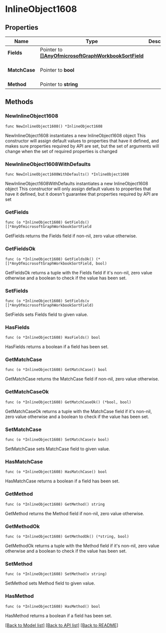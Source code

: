 # InlineObject1608

## Properties

Name | Type | Description | Notes
------------ | ------------- | ------------- | -------------
**Fields** | Pointer to [**[]AnyOfmicrosoftGraphWorkbookSortField**](AnyOfmicrosoftGraphWorkbookSortField.md) |  | [optional] 
**MatchCase** | Pointer to **bool** |  | [optional] [default to false]
**Method** | Pointer to **string** |  | [optional] 

## Methods

### NewInlineObject1608

`func NewInlineObject1608() *InlineObject1608`

NewInlineObject1608 instantiates a new InlineObject1608 object
This constructor will assign default values to properties that have it defined,
and makes sure properties required by API are set, but the set of arguments
will change when the set of required properties is changed

### NewInlineObject1608WithDefaults

`func NewInlineObject1608WithDefaults() *InlineObject1608`

NewInlineObject1608WithDefaults instantiates a new InlineObject1608 object
This constructor will only assign default values to properties that have it defined,
but it doesn't guarantee that properties required by API are set

### GetFields

`func (o *InlineObject1608) GetFields() []*AnyOfmicrosoftGraphWorkbookSortField`

GetFields returns the Fields field if non-nil, zero value otherwise.

### GetFieldsOk

`func (o *InlineObject1608) GetFieldsOk() (*[]*AnyOfmicrosoftGraphWorkbookSortField, bool)`

GetFieldsOk returns a tuple with the Fields field if it's non-nil, zero value otherwise
and a boolean to check if the value has been set.

### SetFields

`func (o *InlineObject1608) SetFields(v []*AnyOfmicrosoftGraphWorkbookSortField)`

SetFields sets Fields field to given value.

### HasFields

`func (o *InlineObject1608) HasFields() bool`

HasFields returns a boolean if a field has been set.

### GetMatchCase

`func (o *InlineObject1608) GetMatchCase() bool`

GetMatchCase returns the MatchCase field if non-nil, zero value otherwise.

### GetMatchCaseOk

`func (o *InlineObject1608) GetMatchCaseOk() (*bool, bool)`

GetMatchCaseOk returns a tuple with the MatchCase field if it's non-nil, zero value otherwise
and a boolean to check if the value has been set.

### SetMatchCase

`func (o *InlineObject1608) SetMatchCase(v bool)`

SetMatchCase sets MatchCase field to given value.

### HasMatchCase

`func (o *InlineObject1608) HasMatchCase() bool`

HasMatchCase returns a boolean if a field has been set.

### GetMethod

`func (o *InlineObject1608) GetMethod() string`

GetMethod returns the Method field if non-nil, zero value otherwise.

### GetMethodOk

`func (o *InlineObject1608) GetMethodOk() (*string, bool)`

GetMethodOk returns a tuple with the Method field if it's non-nil, zero value otherwise
and a boolean to check if the value has been set.

### SetMethod

`func (o *InlineObject1608) SetMethod(v string)`

SetMethod sets Method field to given value.

### HasMethod

`func (o *InlineObject1608) HasMethod() bool`

HasMethod returns a boolean if a field has been set.


[[Back to Model list]](../README.md#documentation-for-models) [[Back to API list]](../README.md#documentation-for-api-endpoints) [[Back to README]](../README.md)



